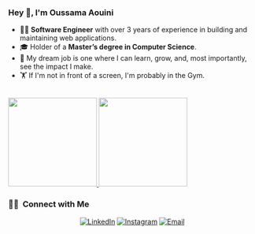 ### Hey 👋, I'm Oussama Aouini

- 👨‍💻 **Software Engineer** with over 3 years of experience in building and maintaining web applications.
- 🎓 Holder of a **Master’s degree in Computer Science**.
- 🌟 My dream job is one where I can learn, grow, and, most importantly, see the impact I make.
- 🏋️ If I'm not in front of a screen, I'm probably in the Gym.

<br/>

<a href="https://github.com/oussama-aouini">
  <img height="180em" src="https://github-readme-stats.vercel.app/api?username=oussama-aouini&theme=dracula&show_icons=true" />
  <img height="180em" src="https://github-readme-stats.vercel.app/api/top-langs/?username=oussama-aouini&theme=dracula&layout=compact" />
</a>

<br/>

<h3> 🤝🏻 &nbsp;Connect with Me </h3>

<p align="center">
<a href="https://www.linkedin.com/in/oussama-aouini/"><img alt="LinkedIn" src="https://img.shields.io/badge/LinkedIn-Oussama%20Aouini-blue?style=flat-square&logo=linkedin"></a>
<a href="https://twitter.com/oussama_aouini_"><img alt="Instagram" src="https://img.shields.io/badge/Twitter-oussama_aouini_-blue?style=flat-square&logo=x"></a>
<a href="mailto:oussama.aouini.dev@gmail.com"><img alt="Email" src="https://img.shields.io/badge/Email-oussama.aouini.dev@gmail.com-blue?style=flat-square&logo=gmail"></a>
</p>
